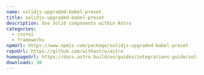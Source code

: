 ```yaml
---
name: solidjs-upgraded-babel-preset
title: solidjs-upgraded-babel-preset
description: Use Solid components within Astro
categories:
  - css+ui
  - frameworks
npmUrl: https://www.npmjs.com/package/solidjs-upgraded-babel-preset
repoUrl: https://github.com/withastro/astro
homepageUrl: https://docs.astro.build/en/guides/integrations-guide/solid-js/
downloads: 30
---
```

